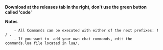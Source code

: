 __Download at the releases tab in the right, don't use the green button called 'code'__

__Notes__
```	- Requires SuperBLT to work.
	- All Commands can be executed with either of the next prefixes: ! / .
	- If you want to  add your own chat commands, edit the commands.lua file located in lua/.
```

